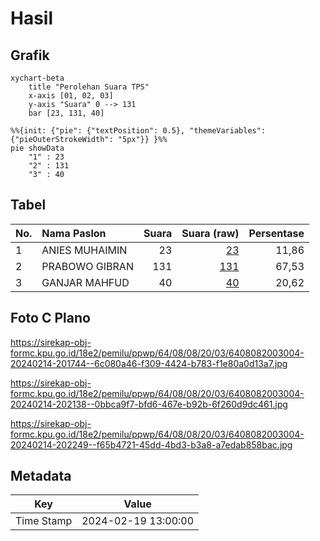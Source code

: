 # Hasil

## Grafik

```mermaid
xychart-beta
    title "Perolehan Suara TPS"
    x-axis [01, 02, 03]
    y-axis "Suara" 0 --> 131
    bar [23, 131, 40]
```

```mermaid
%%{init: {"pie": {"textPosition": 0.5}, "themeVariables": {"pieOuterStrokeWidth": "5px"}} }%%
pie showData
    "1" : 23
    "2" : 131
    "3" : 40
```

## Tabel

| No. | Nama Paslon    | Suara | Suara (raw) | Persentase |
|:--- |:-------------- | -----:| -----------:| ----------:|
| 1   | ANIES MUHAIMIN | 23    | [23][p-1]   | 11,86      |
| 2   | PRABOWO GIBRAN | 131   | [131][p-2]  | 67,53      |
| 3   | GANJAR MAHFUD  | 40    | [40][p-3]   | 20,62      |


[p-1]: https://github.com/gigit-pemilu/pemilu-2024-64-kalimantan-timur/blob/main/pilpres/hitung-suara/sub/64-kalimantan-timur/sub/08-kutai-timur/sub/08-kombeng/sub/2003-sukamaju/sub/004-tps/sub/paslon-1.txt
[p-2]: https://github.com/gigit-pemilu/pemilu-2024-64-kalimantan-timur/blob/main/pilpres/hitung-suara/sub/64-kalimantan-timur/sub/08-kutai-timur/sub/08-kombeng/sub/2003-sukamaju/sub/004-tps/sub/paslon-2.txt
[p-3]: https://github.com/gigit-pemilu/pemilu-2024-64-kalimantan-timur/blob/main/pilpres/hitung-suara/sub/64-kalimantan-timur/sub/08-kutai-timur/sub/08-kombeng/sub/2003-sukamaju/sub/004-tps/sub/paslon-3.txt

## Foto C Plano

https://sirekap-obj-formc.kpu.go.id/18e2/pemilu/ppwp/64/08/08/20/03/6408082003004-20240214-201744--6c080a46-f309-4424-b783-f1e80a0d13a7.jpg

https://sirekap-obj-formc.kpu.go.id/18e2/pemilu/ppwp/64/08/08/20/03/6408082003004-20240214-202138--0bbca9f7-bfd6-467e-b92b-6f260d9dc461.jpg

https://sirekap-obj-formc.kpu.go.id/18e2/pemilu/ppwp/64/08/08/20/03/6408082003004-20240214-202249--f65b4721-45dd-4bd3-b3a8-a7edab858bac.jpg


## Metadata

| Key        | Value               |
| ---------- | ------------------- |
| Time Stamp | 2024-02-19 13:00:00 |



